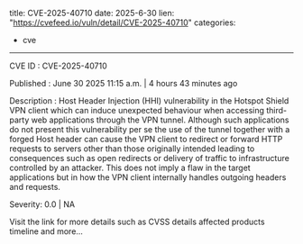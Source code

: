  
title: CVE-2025-40710
date: 2025-6-30
lien: "https://cvefeed.io/vuln/detail/CVE-2025-40710"
categories:
  - cve
---

CVE ID : CVE-2025-40710

Published :  June 30
2025
11:15 a.m. | 4 hours
43 minutes ago

Description : Host Header Injection (HHI) vulnerability in the Hotspot Shield VPN client
which can induce unexpected behaviour when accessing third-party web applications through the VPN tunnel. Although such applications do not present this vulnerability per se
the use of the tunnel
together with a forged Host header
can cause the VPN client to redirect or forward HTTP requests to servers other than those originally intended
leading to consequences such as open redirects or delivery of traffic to infrastructure controlled by an attacker. This does not imply a flaw in the target applications
but in how the VPN client internally handles outgoing headers and requests.

Severity: 0.0 | NA

Visit the link for more details
such as CVSS details
affected products
timeline
and more...
